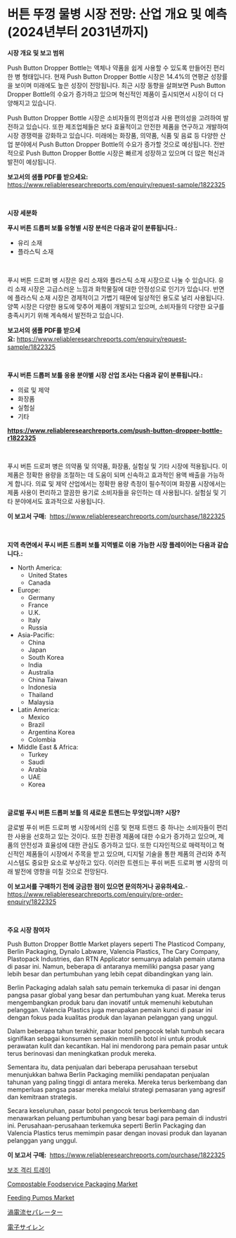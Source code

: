 <p><h1>버튼 뚜껑 물병 시장 전망: 산업 개요 및 예측 (2024년부터 2031년까지)</h1></p><p><strong>시장 개요 및 보고 범위</strong></p>
<p><p>Push Button Dropper Bottle는 액체나 약품을 쉽게 사용할 수 있도록 만들어진 편리한 병 형태입니다. 현재 Push Button Dropper Bottle 시장은 14.4%의 연평균 성장률을 보이며 미래에도 높은 성장이 전망됩니다. 최근 시장 동향을 살펴보면 Push Button Dropper Bottle의 수요가 증가하고 있으며 혁신적인 제품이 출시되면서 시장이 더 다양해지고 있습니다.</p><p>Push Button Dropper Bottle 시장은 소비자들의 편의성과 사용 편의성을 고려하여 발전하고 있습니다. 또한 제조업체들은 보다 효율적이고 안전한 제품을 연구하고 개발하여 시장 경쟁력을 강화하고 있습니다. 미래에는 화장품, 의약품, 식품 및 음료 등 다양한 산업 분야에서 Push Button Dropper Bottle의 수요가 증가할 것으로 예상됩니다. 전반적으로 Push Button Dropper Bottle 시장은 빠르게 성장하고 있으며 더 많은 혁신과 발전이 예상됩니다.</p></p>
<p><strong>보고서의 샘플 PDF를 받으세요:</strong> <a href="https://www.reliableresearchreports.com/enquiry/request-sample/1822325">https://www.reliableresearchreports.com/enquiry/request-sample/1822325</a></p>
<p>&nbsp;</p>
<p><strong>시장 세분화</strong></p>
<p><strong>푸시 버튼 드롭퍼 보틀 유형별 시장 분석은 다음과 같이 분류됩니다.:</strong></p>
<p><ul><li>유리 소재</li><li>플라스틱 소재</li></ul></p>
<p>&nbsp;</p>
<p><p>푸시 버튼 드로퍼 병 시장은 유리 소재와 플라스틱 소재 시장으로 나눌 수 있습니다. 유리 소재 시장은 고급스러운 느낌과 화학물질에 대한 안정성으로 인기가 있습니다. 반면에 플라스틱 소재 시장은 경제적이고 가볍기 때문에 일상적인 용도로 널리 사용됩니다. 양쪽 시장은 다양한 용도에 맞추어 제품이 개발되고 있으며, 소비자들의 다양한 요구를 충족시키기 위해 계속해서 발전하고 있습니다.</p></p>
<p><strong>보고서의 샘플 PDF를 받으세요:</strong>&nbsp;<a href="https://www.reliableresearchreports.com/enquiry/request-sample/1822325">https://www.reliableresearchreports.com/enquiry/request-sample/1822325</a></p>
<p>&nbsp;</p>
<p><strong> 푸시 버튼 드롭퍼 보틀 응용 분야별 시장 산업 조사는 다음과 같이 분류됩니다.:</strong></p>
<p><ul><li>의료 및 제약</li><li>화장품</li><li>실험실</li><li>기타</li></ul></p>
<p><strong><a href="https://www.reliableresearchreports.com/push-button-dropper-bottle-r1822325">https://www.reliableresearchreports.com/push-button-dropper-bottle-r1822325</a></strong></p>
<p>&nbsp;</p>
<p><p>푸시 버튼 드로퍼 병은 의약품 및 의약품, 화장품, 실험실 및 기타 시장에 적용됩니다. 이 제품은 정확한 용량을 조절하는 데 도움이 되며 신속하고 효과적인 용액 배출을 가능하게 합니다. 의료 및 제약 산업에서는 정확한 용량 측정이 필수적이며 화장품 시장에서는 제품 사용이 편리하고 깔끔한 용기로 소비자들을 유인하는 데 사용됩니다. 실험실 및 기타 분야에서도 효과적으로 사용됩니다.</p></p>
<p><strong>이 보고서 구매:</strong>&nbsp; <a href="https://www.reliableresearchreports.com/purchase/1822325">https://www.reliableresearchreports.com/purchase/1822325</a></p>
<p>&nbsp;</p>
<p><strong>지역 측면에서 푸시 버튼 드롭퍼 보틀 지역별로 이용 가능한 시장 플레이어는 다음과 같습니다.:</strong></p>
<p><ul>
    <li>
        North America:
        <ul>
            <li>United States</li>
            <li>Canada</li>
        </ul>
    </li>
    <li>
        Europe:
        <ul>
            <li>Germany</li>
            <li>France</li>
            <li>U.K.</li>
            <li>Italy</li>
            <li>Russia</li>
        </ul>
    </li>
    <li>
        Asia-Pacific:
        <ul>
            <li>China</li>
            <li>Japan</li>
            <li>South Korea</li>
            <li>India</li>
            <li>Australia</li>
            <li>China Taiwan</li>
            <li>Indonesia</li>
            <li>Thailand</li>
            <li>Malaysia</li>
        </ul>
    </li>
    <li>
        Latin America:
        <ul>
            <li>Mexico</li>
            <li>Brazil</li>
            <li>Argentina Korea</li>
            <li>Colombia</li>
        </ul>
    </li>
    <li>
        Middle East & Africa:
        <ul>
            <li>Turkey</li>
            <li>Saudi</li>
            <li>Arabia</li>
            <li>UAE</li>
            <li>Korea</li>
        </ul>
    </li>
    </ul></p>
<p>&nbsp;</p>
<p><strong>글로벌 푸시 버튼 드롭퍼 보틀 의 새로운 트렌드는 무엇입니까? 시장?</strong></p>
<p><p>글로벌 푸쉬 버튼 드로퍼 병 시장에서의 신흥 및 현재 트렌드 중 하나는 소비자들이 편리한 사용을 선호하고 있는 것이다. 또한 친환경 제품에 대한 수요가 증가하고 있으며, 제품의 안전성과 효율성에 대한 관심도 증가하고 있다. 또한 디자인적으로 매력적이고 혁신적인 제품들이 시장에서 주목을 받고 있으며, 디지털 기술을 통한 제품의 관리와 추적 시스템도 중요한 요소로 부상하고 있다. 이러한 트렌드는 푸쉬 버튼 드로퍼 병 시장의 미래 발전에 영향을 미칠 것으로 전망된다.</p></p>
<p><strong>이 보고서를 구매하기 전에 궁금한 점이 있으면 문의하거나 공유하세요.</strong>- <a href="https://www.reliableresearchreports.com/enquiry/pre-order-enquiry/1822325">https://www.reliableresearchreports.com/enquiry/pre-order-enquiry/1822325</a></p>
<p>&nbsp;</p>
<p><strong>주요 시장 참여자</strong></p>
<p><p>Push Button Dropper Bottle Market players seperti The Plasticod Company, Berlin Packaging, Dynalo Labware, Valencia Plastics, The Cary Company, Plastopack Industries, dan RTN Applicator semuanya adalah pemain utama di pasar ini. Namun, beberapa di antaranya memiliki pangsa pasar yang lebih besar dan pertumbuhan yang lebih cepat dibandingkan yang lain.</p><p>Berlin Packaging adalah salah satu pemain terkemuka di pasar ini dengan pangsa pasar global yang besar dan pertumbuhan yang kuat. Mereka terus mengembangkan produk baru dan inovatif untuk memenuhi kebutuhan pelanggan. Valencia Plastics juga merupakan pemain kunci di pasar ini dengan fokus pada kualitas produk dan layanan pelanggan yang unggul.</p><p>Dalam beberapa tahun terakhir, pasar botol pengocok telah tumbuh secara signifikan sebagai konsumen semakin memilih botol ini untuk produk perawatan kulit dan kecantikan. Hal ini mendorong para pemain pasar untuk terus berinovasi dan meningkatkan produk mereka.</p><p>Sementara itu, data penjualan dari beberapa perusahaan tersebut menunjukkan bahwa Berlin Packaging memiliki pendapatan penjualan tahunan yang paling tinggi di antara mereka. Mereka terus berkembang dan memperluas pangsa pasar mereka melalui strategi pemasaran yang agresif dan kemitraan strategis.</p><p>Secara keseluruhan, pasar botol pengocok terus berkembang dan menawarkan peluang pertumbuhan yang besar bagi para pemain di industri ini. Perusahaan-perusahaan terkemuka seperti Berlin Packaging dan Valencia Plastics terus memimpin pasar dengan inovasi produk dan layanan pelanggan yang unggul.</p></p>
<p><strong>이 보고서 구매:</strong>&nbsp;&nbsp;<a href="https://www.reliableresearchreports.com/purchase/1822325">https://www.reliableresearchreports.com/purchase/1822325</a></p>
<p><p><a href="https://github.com/vsr06p4p49/Market-Research-Report-List-1/blob/main/724356130319.md">보조 격리 트레이</a></p><p><a href="https://issuu.com/reportprime-2/docs/compostable-foodservice-packaging-market-size-2030">Compostable Foodservice Packaging Market</a></p><p><a href="https://github.com/gamblestampleyjenny50m5sl6/Market-Research-Report-List-2/blob/main/feeding-pumps-market.md">Feeding Pumps Market</a></p><p><a href="https://github.com/cbigkbh02719/Market-Research-Report-List-1/blob/main/687553833055.md">渦電流セパレーター</a></p><p><a href="https://github.com/ReganWisoky2023/Market-Research-Report-List-1/blob/main/875860533056.md">電子サイレン</a></p></p>